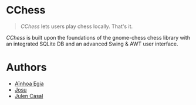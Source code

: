 # CChess

> *CChess* lets users play chess locally. That's it.

*CChess* is built upon the foundations of the gnome-chess chess library with an integrated SQLite DB and an advanced Swing & AWT user interface.

# Authors

- [Aïnhoa Egia](https://github.com/ainhoaegia)
- [Josu](https://github.com/josugoar)
- [Julen Casal](https://github.com/julencasazk)
